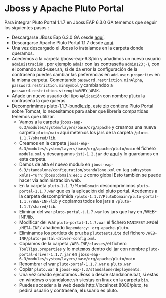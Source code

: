 # Jboss y Apache Pluto Portal

Para integrar Pluto Portal 1.1.7 en Jboss EAP 6.3.0 GA tememos que seguir los siguientes pasos :

  * Descargarse JBoss Eap 6.3.0 GA desde [aquí](http://www.redhat.com/j/elqNow/elqRedir.htm?ref=https://www.jboss.org/download-manager/content/origin/files/sha256/7f/7f4e6d63196edc3cf15240b693391b9c0be474cda2194ba7575be31881f1a3d5/jboss-eap-6.3.0.zip).
  * Descargarse Apache Pluto Portal 1.1.7 desde [aquí](http://archive.apache.org/dist/portals/pluto/BINARIES/v1.1.7/pluto-1.1.7-bundle.zip).
  * Una vez descargado el Jboss lo instalamos en la carpeta donde queramos.
  * Acedemos a la carpeta /jboss-eap-6.3/bin y añadimos un nuevo usuario `administración` , por ejemplo `admin` con las contraseña `admin123` ;-), con el comando add-user.sh, si de da error la configuración de la contraseña puedes cambiar las preferencias en `add-user.properties` en la misma carpeta. Comentando `password.restriction.minAlpha`, `password.restriction.minSymbol` y cambianddo a `password.restriction.strength=VERY_WEAK`.
  * Añade un nuevo usuario del tipo `Aplicación` con nombre `pluto` la contraseña la que quieras.
* Decomprimimos pluto-1.1.7-bundle.zip, este zip contiene Pluto Portal sobre Tomcat, lo necesitamos para saber que librería compartidas tenemos que utilizar.
  * Vamos a la carpeta `jboss-eap-6.3/modules/system/layers/base/org/apache` y creamos una nueva carpeta `pluto/main` aquí metemos los jars de la carpeta `/pluto-1.1.7/shared/lib`.
  * Creamos en la carpeta `jboss-eap-6.3/modules/system/layers/base/org/apache/pluto/main` el fichero `module.xml` y descargamos `jstl-1.2.jar` de [aquí](http://download.java.net/maven/1/jstl/jars/jstl-1.2.jar) y lo guardamos en esta carpeta.
  *  Damos de alta el nuevo modulo en `jboss-eap-6.3/standalone/configuration/standalone.xml` en tag `subsystem xmlns="urn:jboss:domain:ee:1.2` como global
            <global-modules>
                <module name="org.apache.pluto" slot="main"/>
            </global-modules>
Esto también se puede hacer vía administración web.
  * En la carpeta `pluto-1.1.7/PlutoDomain` descomprimimos `pluto-portal-1.1.7.war` que es la aplicación del pluto portal. Acedemos a la carpeta descomprimida `/pluto-1.1.7/PlutoDomain/pluto-portal-1.1.7/WEB-INF/lib` y copiamos todos los jars a `/pluto-1.1.7/shared/lib`.
  * Eliminar del war `pluto-portal-1.1.7.war` los jars que hay en /WEB-INF/lib.
  * Modificar del war `pluto-portal-1.1.7.war` el fichero `MANIFEST.MF`del `/META-INF/` añadiendo `Dependency: org.apache.pluto`.
  * Eliminamos los portlets de prueba `plutotestsuite` del fichero `/WEB-INF/pluto-portal-driver-config.xml`.
  * Copiamos de la carpeta `/WEB-INF/classes/`el fichero `ToolTips.properties` y lo metemos dentro del jar con nombre `pluto-portal-driver-1.1.7.jar` en  `jboss-eap-6.3/modules/system/layers/base/org/apache/pluto/main`
  * Renombrar el war `pluto-portal-1.1.7.war` a `pluto.war`
  * Copiar `pluto.war` a `jboss-eap-6.3/standalone/deployments`.
  * Una vez creado ejecutamos JBoss o desde standalone.bat, si estas en windows o standalone.sh si estas en linux en la carpeta `bin`.
  * Puedes acceder a la web desde http://localhost:8080/pluto, te pedirá usuario y contraseña, el usuario es pluto.